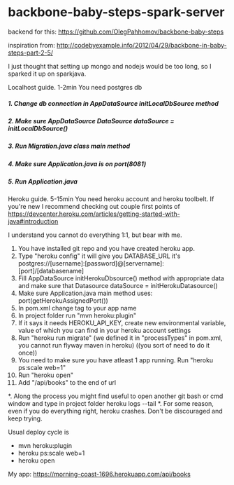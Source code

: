 # backbone-baby-steps-spark-server

backend for this:
https://github.com/OlegPahhomov/backbone-baby-steps

inspiration from:
http://codebyexample.info/2012/04/29/backbone-in-baby-steps-part-2-5/

I just thought that setting up mongo and nodejs would be too long, so I sparked it up on sparkjava.


Localhost guide. 1-2min
You need postgres db
##### 1. Change db connection in AppDataSource initLocalDbSource method
##### 2. Make sure AppDataSource DataSource dataSource = initLocalDbSource()
##### 3. Run Migration.java class main method
##### 4. Make sure Application.java is on port(8081)
##### 5. Run Application.java


Heroku guide. 5-15min
You need heroku account and heroku toolbelt. If you're new I recommend checking out couple first points of https://devcenter.heroku.com/articles/getting-started-with-java#introduction

I understand you cannot do everything 1:1, but bear with me.
1. You have installed git repo and you have created heroku app.
2. Type "heroku config" it will give you DATABASE_URL it's postgres://[username]:[password]@[servername]:[port]/[databasename]
3. Fill AppDataSource initHerokuDbsource() method with appropriate data and make sure that Datasource dataSource = initHerokuDatasource()
4. Make sure Application.java main method uses: port(getHerokuAssignedPort())
5. In pom.xml change <appName> tag to your app name
6. In project folder run "mvn heroku:plugin"
7. If it says it needs HEROKU_API_KEY, create new environmental variable, value of which you can find in your heroku account settings
8. Run "heroku run migrate" (we defined it in "processTypes" in pom.xml, you cannot run flyway maven in heroku)  ((you sort of need to do it once))
9. You need to make sure you have atleast 1 app running. Run "heroku ps:scale web=1"
10. Run "heroku open"
11. Add "/api/books" to the end of url

*. Along the process you might find useful to open another git bash or cmd window and type in project folder heroku logs --tail
*. For some reason, even if you do everything right, heroku crashes. Don't be discouraged and keep trying.

Usual deploy cycle is
* mvn heroku:plugin
* heroku ps:scale web=1
* heroku open

My app: https://morning-coast-1696.herokuapp.com/api/books